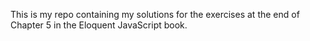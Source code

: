 This is my repo containing my solutions for the exercises at the end of Chapter 5 in the Eloquent JavaScript book.